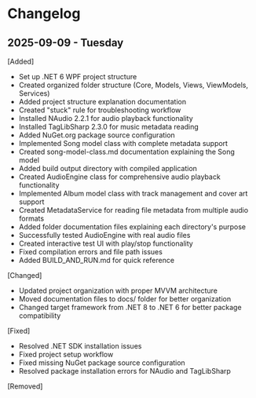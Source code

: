 # Changelog

## 2025-09-09 - Tuesday

[Added]

- Set up .NET 6 WPF project structure
- Created organized folder structure (Core, Models, Views, ViewModels, Services)
- Added project structure explanation documentation
- Created "stuck" rule for troubleshooting workflow
- Installed NAudio 2.2.1 for audio playback functionality
- Installed TagLibSharp 2.3.0 for music metadata reading
- Added NuGet.org package source configuration
- Implemented Song model class with complete metadata support
- Created song-model-class.md documentation explaining the Song model
- Added build output directory with compiled application
- Created AudioEngine class for comprehensive audio playback functionality
- Implemented Album model class with track management and cover art support
- Created MetadataService for reading file metadata from multiple audio formats
- Added folder documentation files explaining each directory's purpose
- Successfully tested AudioEngine with real audio files
- Created interactive test UI with play/stop functionality
- Fixed compilation errors and file path issues
- Added BUILD_AND_RUN.md for quick reference

[Changed]

- Updated project organization with proper MVVM architecture
- Moved documentation files to docs/ folder for better organization
- Changed target framework from .NET 8 to .NET 6 for better package compatibility

[Fixed]

- Resolved .NET SDK installation issues
- Fixed project setup workflow
- Fixed missing NuGet package source configuration
- Resolved package installation errors for NAudio and TagLibSharp

[Removed]
